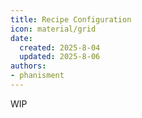 ```yaml
---
title: Recipe Configuration
icon: material/grid
date:
  created: 2025-8-04
  updated: 2025-8-06
authors:
- phanisment
---
```


WIP